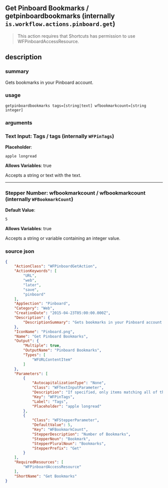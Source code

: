 
## Get Pinboard Bookmarks / getpinboardbookmarks (internally `is.workflow.actions.pinboard.get`)


> This action requires that Shortcuts has permission to use WFPinboardAccessResource.


## description
### summary
Gets bookmarks in your Pinboard account.


### usage
`getpinboardbookmarks tags=[string|text] wfbookmarkcount=[string integer]`

### arguments
### Text Input: Tags / tags (internally `WFPinTags`)
**Placeholder**:
```
apple longread
```
**Allows Variables**: true



Accepts a string 
or text
with the text.

---

### Stepper Number: wfbookmarkcount / wfbookmarkcount (internally `WFBookmarkCount`)
**Default Value**:
```
5
```
**Allows Variables**: true



Accepts a string 
or variable
containing an integer value.

### source json

```json
{
	"ActionClass": "WFPinboardGetAction",
	"ActionKeywords": [
		"URL",
		"web",
		"later",
		"save",
		"pinboard"
	],
	"AppSection": "Pinboard",
	"Category": "Web",
	"CreationDate": "2015-04-23T05:00:00.000Z",
	"Description": {
		"DescriptionSummary": "Gets bookmarks in your Pinboard account."
	},
	"IconName": "Pinboard.png",
	"Name": "Get Pinboard Bookmarks",
	"Output": {
		"Multiple": true,
		"OutputName": "Pinboard Bookmarks",
		"Types": [
			"WFURLContentItem"
		]
	},
	"Parameters": [
		{
			"AutocapitalizationType": "None",
			"Class": "WFTextInputParameter",
			"Description": "If specified, only items matching all of these tags will be returned. Supports a maximum of three tags.",
			"Key": "WFPinTags",
			"Label": "Tags",
			"Placeholder": "apple longread"
		},
		{
			"Class": "WFStepperParameter",
			"DefaultValue": 5,
			"Key": "WFBookmarkCount",
			"StepperDescription": "Number of Bookmarks",
			"StepperNoun": "Bookmark",
			"StepperPluralNoun": "Bookmarks",
			"StepperPrefix": "Get"
		}
	],
	"RequiredResources": [
		"WFPinboardAccessResource"
	],
	"ShortName": "Get Bookmarks"
}
```
